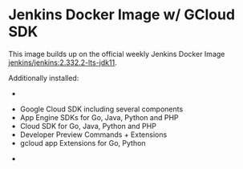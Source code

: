 Jenkins Docker Image w/ GCloud SDK
====================================================

This image builds up on the official weekly Jenkins Docker Image [jenkins/jenkins:2.332.2-lts-jdk11](https://registry.hub.docker.com/_/jenkins/).

Additionally installed:

-

* Google Cloud SDK including several components
 * App Engine SDKs for Go, Java, Python and PHP
 * Cloud SDK for Go, Java, Python and PHP
 * Developer Preview Commands + Extensions
 * gcloud app Extensions for Go, Python

-
